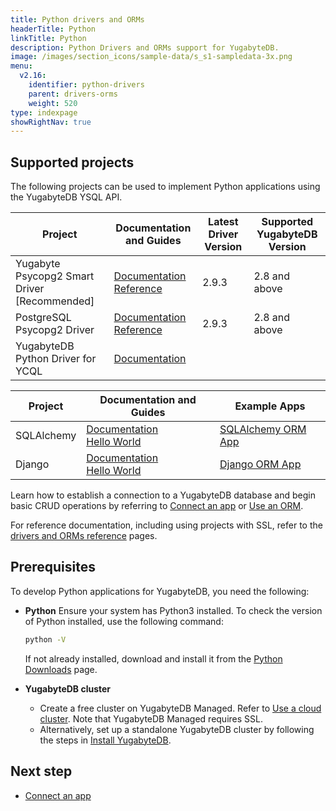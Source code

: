 ```yaml
---
title: Python drivers and ORMs
headerTitle: Python
linkTitle: Python
description: Python Drivers and ORMs support for YugabyteDB.
image: /images/section_icons/sample-data/s_s1-sampledata-3x.png
menu:
  v2.16:
    identifier: python-drivers
    parent: drivers-orms
    weight: 520
type: indexpage
showRightNav: true
---
```

## Supported projects

The following projects can be used to implement Python applications using the YugabyteDB YSQL API.

| Project | Documentation and Guides | Latest Driver Version | Supported YugabyteDB Version |
| ------- | ------------------------ | ------------------------ | ---------------------|
| Yugabyte Psycopg2 Smart Driver [Recommended] | [Documentation](yugabyte-psycopg2/) <br /> [Reference](../../reference/drivers/python/yugabyte-psycopg2-reference/)| 2.9.3 | 2.8 and above |
| PostgreSQL Psycopg2 Driver | [Documentation](postgres-psycopg2/) <br /> [Reference](../../reference/drivers/python/postgres-psycopg2-reference/) | 2.9.3 | 2.8 and above |
| YugabyteDB Python Driver for YCQL | [Documentation](ycql/) | | |

| Project | Documentation and Guides | Example Apps |
| ------- | ------------------------ | ------------ |
| SQLAlchemy | [Documentation](sqlalchemy/) <br/> [Hello World](../orms/python/ysql-sqlalchemy/) | [SQLAlchemy ORM App](https://github.com/YugabyteDB-Samples/orm-examples/tree/master/python/sqlalchemy)
| Django | [Documentation](django/) <br/> [Hello World](../orms/python/ysql-django/) | [Django ORM App](https://github.com/YugabyteDB-Samples/orm-examples/tree/master/python/django) |

Learn how to establish a connection to a YugabyteDB database and begin basic CRUD operations by referring to [Connect an app](yugabyte-psycopg2/) or [Use an ORM](sqlalchemy/).

For reference documentation, including using projects with SSL, refer to the [drivers and ORMs reference](../../reference/drivers/python/yugabyte-psycopg2-reference/) pages.

## Prerequisites

To develop Python applications for YugabyteDB, you need the following:

- **Python**
  Ensure your system has Python3 installed. To check the version of Python installed, use the following command:

  ```sh
  python -V
  ```

  If not already installed, download and install it from the [Python Downloads](https://www.python.org/downloads/) page.

- **YugabyteDB cluster**
  - Create a free cluster on YugabyteDB Managed. Refer to [Use a cloud cluster](../../quick-start-yugabytedb-managed/). Note that YugabyteDB Managed requires SSL.
  - Alternatively, set up a standalone YugabyteDB cluster by following the steps in [Install YugabyteDB](../../quick-start/).

## Next step

- [Connect an app](yugabyte-psycopg2/)
